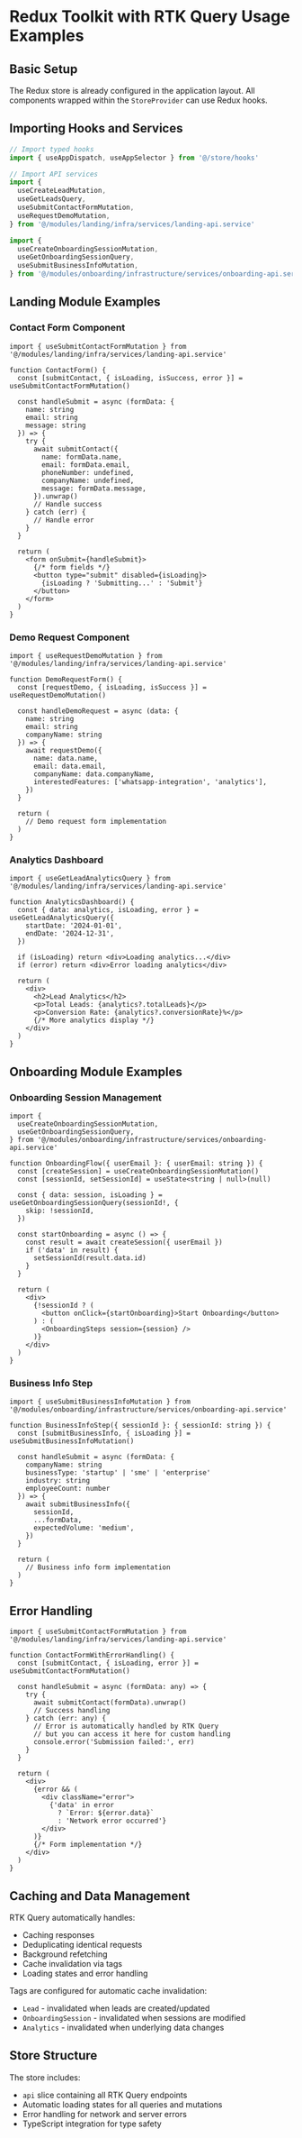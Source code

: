 # Redux Toolkit with RTK Query Usage Examples

## Basic Setup

The Redux store is already configured in the application layout. All components wrapped within the `StoreProvider` can use Redux hooks.

## Importing Hooks and Services

```typescript
// Import typed hooks
import { useAppDispatch, useAppSelector } from '@/store/hooks'

// Import API services
import {
  useCreateLeadMutation,
  useGetLeadsQuery,
  useSubmitContactFormMutation,
  useRequestDemoMutation,
} from '@/modules/landing/infra/services/landing-api.service'

import {
  useCreateOnboardingSessionMutation,
  useGetOnboardingSessionQuery,
  useSubmitBusinessInfoMutation,
} from '@/modules/onboarding/infrastructure/services/onboarding-api.service'
```

## Landing Module Examples

### Contact Form Component

```tsx
import { useSubmitContactFormMutation } from '@/modules/landing/infra/services/landing-api.service'

function ContactForm() {
  const [submitContact, { isLoading, isSuccess, error }] = useSubmitContactFormMutation()

  const handleSubmit = async (formData: {
    name: string
    email: string
    message: string
  }) => {
    try {
      await submitContact({
        name: formData.name,
        email: formData.email,
        phoneNumber: undefined,
        companyName: undefined,
        message: formData.message,
      }).unwrap()
      // Handle success
    } catch (err) {
      // Handle error
    }
  }

  return (
    <form onSubmit={handleSubmit}>
      {/* form fields */}
      <button type="submit" disabled={isLoading}>
        {isLoading ? 'Submitting...' : 'Submit'}
      </button>
    </form>
  )
}
```

### Demo Request Component

```tsx
import { useRequestDemoMutation } from '@/modules/landing/infra/services/landing-api.service'

function DemoRequestForm() {
  const [requestDemo, { isLoading, isSuccess }] = useRequestDemoMutation()

  const handleDemoRequest = async (data: {
    name: string
    email: string
    companyName: string
  }) => {
    await requestDemo({
      name: data.name,
      email: data.email,
      companyName: data.companyName,
      interestedFeatures: ['whatsapp-integration', 'analytics'],
    })
  }

  return (
    // Demo request form implementation
  )
}
```

### Analytics Dashboard

```tsx
import { useGetLeadAnalyticsQuery } from '@/modules/landing/infra/services/landing-api.service'

function AnalyticsDashboard() {
  const { data: analytics, isLoading, error } = useGetLeadAnalyticsQuery({
    startDate: '2024-01-01',
    endDate: '2024-12-31',
  })

  if (isLoading) return <div>Loading analytics...</div>
  if (error) return <div>Error loading analytics</div>

  return (
    <div>
      <h2>Lead Analytics</h2>
      <p>Total Leads: {analytics?.totalLeads}</p>
      <p>Conversion Rate: {analytics?.conversionRate}%</p>
      {/* More analytics display */}
    </div>
  )
}
```

## Onboarding Module Examples

### Onboarding Session Management

```tsx
import {
  useCreateOnboardingSessionMutation,
  useGetOnboardingSessionQuery,
} from '@/modules/onboarding/infrastructure/services/onboarding-api.service'

function OnboardingFlow({ userEmail }: { userEmail: string }) {
  const [createSession] = useCreateOnboardingSessionMutation()
  const [sessionId, setSessionId] = useState<string | null>(null)
  
  const { data: session, isLoading } = useGetOnboardingSessionQuery(sessionId!, {
    skip: !sessionId,
  })

  const startOnboarding = async () => {
    const result = await createSession({ userEmail })
    if ('data' in result) {
      setSessionId(result.data.id)
    }
  }

  return (
    <div>
      {!sessionId ? (
        <button onClick={startOnboarding}>Start Onboarding</button>
      ) : (
        <OnboardingSteps session={session} />
      )}
    </div>
  )
}
```

### Business Info Step

```tsx
import { useSubmitBusinessInfoMutation } from '@/modules/onboarding/infrastructure/services/onboarding-api.service'

function BusinessInfoStep({ sessionId }: { sessionId: string }) {
  const [submitBusinessInfo, { isLoading }] = useSubmitBusinessInfoMutation()

  const handleSubmit = async (formData: {
    companyName: string
    businessType: 'startup' | 'sme' | 'enterprise'
    industry: string
    employeeCount: number
  }) => {
    await submitBusinessInfo({
      sessionId,
      ...formData,
      expectedVolume: 'medium',
    })
  }

  return (
    // Business info form implementation
  )
}
```

## Error Handling

```tsx
import { useSubmitContactFormMutation } from '@/modules/landing/infra/services/landing-api.service'

function ContactFormWithErrorHandling() {
  const [submitContact, { isLoading, error }] = useSubmitContactFormMutation()

  const handleSubmit = async (formData: any) => {
    try {
      await submitContact(formData).unwrap()
      // Success handling
    } catch (err: any) {
      // Error is automatically handled by RTK Query
      // but you can access it here for custom handling
      console.error('Submission failed:', err)
    }
  }

  return (
    <div>
      {error && (
        <div className="error">
          {'data' in error 
            ? `Error: ${error.data}`
            : 'Network error occurred'}
        </div>
      )}
      {/* Form implementation */}
    </div>
  )
}
```

## Caching and Data Management

RTK Query automatically handles:
- Caching responses
- Deduplicating identical requests
- Background refetching
- Cache invalidation via tags
- Loading states and error handling

Tags are configured for automatic cache invalidation:
- `Lead` - invalidated when leads are created/updated
- `OnboardingSession` - invalidated when sessions are modified
- `Analytics` - invalidated when underlying data changes

## Store Structure

The store includes:
- `api` slice containing all RTK Query endpoints
- Automatic loading states for all queries and mutations
- Error handling for network and server errors
- TypeScript integration for type safety
